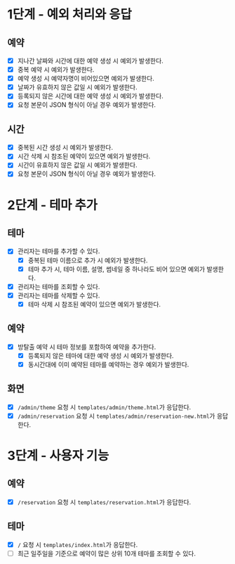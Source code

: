 # 1단계 - 예외 처리와 응답
## 예약
- [x] 지나간 날짜와 시간에 대한 예약 생성 시 예외가 발생한다.
- [x] 중복 예약 시 예외가 발생한다.
- [x] 예약 생성 시 예약자명이 비어있으면 예외가 발생한다.
- [x] 날짜가 유효하지 않은 값일 시 예외가 발생한다.
- [x] 등록되지 않은 시간에 대한 예약 생성 시 예외가 발생한다.
- [x] 요청 본문이 JSON 형식이 아닐 경우 예외가 발생한다.

## 시간
- [x] 중복된 시간 생성 시 예외가 발생한다.
- [x] 시간 삭제 시 참조된 예약이 있으면 예외가 발생한다.
- [x] 시간이 유효하지 않은 값일 시 예외가 발생한다.
- [x] 요청 본문이 JSON 형식이 아닐 경우 예외가 발생한다.

# 2단계 - 테마 추가
## 테마
- [x] 관리자는 테마를 추가할 수 있다.
    - [x] 중복된 테마 이름으로 추가 시 예외가 발생한다.
    - [x] 테마 추가 시, 테마 이름, 설명, 썸네일 중 하나라도 비어 있으면 예외가 발생한다.
- [x] 관리자는 테마를 조회할 수 있다.
- [x] 관리자는 테마를 삭제할 수 있다.
  - [x] 테마 삭제 시 참조된 예약이 있으면 예외가 발생한다.

## 예약
- [x] 방탈출 예약 시 테마 정보를 포함하여 예약을 추가한다.
  - [x] 등록되지 않은 테마에 대한 예약 생성 시 예외가 발생한다.
  - [x] 동시간대에 이미 예약된 테마를 예약하는 경우 예외가 발생한다.

## 화면
- [x] `/admin/theme` 요청 시 `templates/admin/theme.html`가 응답한다.
- [x] `/admin/reservation` 요청 시 `templates/admin/reservation-new.html`가 응답한다.

# 3단계 - 사용자 기능
## 예약
- [x] `/reservation` 요청 시 `templates/reservation.html`가 응답한다.

## 테마
- [x] `/` 요청 시 `templates/index.html`가 응답한다.
- [ ] 최근 일주일을 기준으로 예약이 많은 상위 10개 테마를 조회할 수 있다. 
